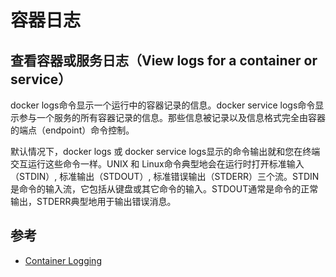 # 容器日志
## 查看容器或服务日志（View logs for a container or service）
docker logs命令显示一个运行中的容器记录的信息。docker service logs命令显示参与一个服务的所有容器记录的信息。那些信息被记录以及信息格式完全由容器的端点（endpoint）命令控制。

默认情况下，docker logs 或 docker service logs显示的命令输出就和您在终端交互运行这些命令一样。UNIX 和 Linux命令典型地会在运行时打开标准输入（STDIN）, 标准输出（STDOUT）, 标准错误输出（STDERR）三个流。STDIN是命令的输入流，它包括从键盘或其它命令的输入。STDOUT通常是命令的正常输出，STDERR典型地用于输出错误消息。

## 参考
- [Container Logging](https://docs.docker.com/config/containers/logging/)